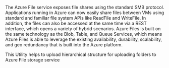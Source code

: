 
The Azure File service exposes file shares using the standard SMB protocol. Applications running in Azure can now easily share files between VMs using standard and familiar file system APIs like ReadFile and WriteFile. In addition, the files can also be accessed at the same time via a REST interface, which opens a variety of hybrid scenarios. Azure Files is built on the same technology as the Blob, Table, and Queue Services, which means Azure Files is able to leverage the existing availability, durability, scalability, and geo redundancy that is built into the Azure platform.

This Utility helps to upload hierarchical structure for uploading folders to Azure File storage service

